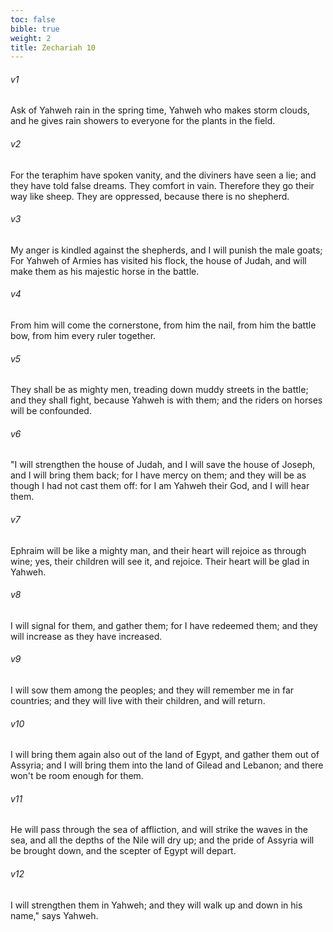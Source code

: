 ```yaml
---
toc: false
bible: true
weight: 2
title: Zechariah 10
---
```




###### v1 
Ask of Yahweh rain in the spring time, Yahweh who makes storm clouds, and he gives rain showers to everyone for the plants in the field. 

###### v2 
For the teraphim have spoken vanity, and the diviners have seen a lie; and they have told false dreams. They comfort in vain. Therefore they go their way like sheep. They are oppressed, because there is no shepherd. 

###### v3 
My anger is kindled against the shepherds, and I will punish the male goats; For Yahweh of Armies has visited his flock, the house of Judah, and will make them as his majestic horse in the battle. 

###### v4 
From him will come the cornerstone, from him the nail, from him the battle bow, from him every ruler together. 

###### v5 
They shall be as mighty men, treading down muddy streets in the battle; and they shall fight, because Yahweh is with them; and the riders on horses will be confounded. 

###### v6 
"I will strengthen the house of Judah, and I will save the house of Joseph, and I will bring them back; for I have mercy on them; and they will be as though I had not cast them off: for I am Yahweh their God, and I will hear them. 

###### v7 
Ephraim will be like a mighty man, and their heart will rejoice as through wine; yes, their children will see it, and rejoice. Their heart will be glad in Yahweh. 

###### v8 
I will signal for them, and gather them; for I have redeemed them; and they will increase as they have increased. 

###### v9 
I will sow them among the peoples; and they will remember me in far countries; and they will live with their children, and will return. 

###### v10 
I will bring them again also out of the land of Egypt, and gather them out of Assyria; and I will bring them into the land of Gilead and Lebanon; and there won't be room enough for them. 

###### v11 
He will pass through the sea of affliction, and will strike the waves in the sea, and all the depths of the Nile will dry up; and the pride of Assyria will be brought down, and the scepter of Egypt will depart. 

###### v12 
I will strengthen them in Yahweh; and they will walk up and down in his name," says Yahweh.
